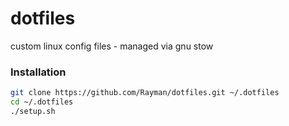 # dotfiles
custom linux config files - managed via gnu stow

### Installation
```sh
git clone https://github.com/Rayman/dotfiles.git ~/.dotfiles
cd ~/.dotfiles
./setup.sh
```
